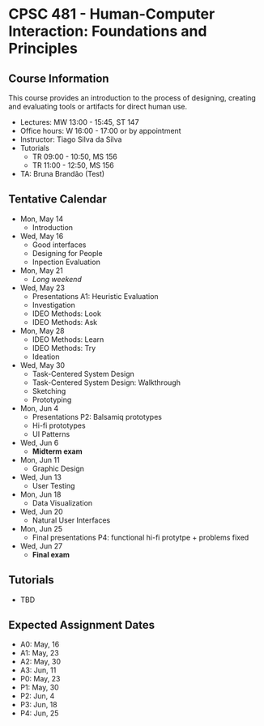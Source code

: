 # CPSC 481 - Human-Computer Interaction: Foundations and Principles


## Course Information

This course provides an introduction to the process of designing, creating and evaluating tools or artifacts for direct human use.

- Lectures: MW 13:00 - 15:45, ST 147
- Office hours: W 16:00 - 17:00 or by appointment
- Instructor: Tiago Silva da Silva
- Tutorials
	- TR 09:00 - 10:50, MS 156
	- TR 11:00 - 12:50, MS 156
- TA: Bruna Brandão (Test)


## Tentative Calendar

- Mon, May 14
	- Introduction
- Wed, May 16
	- Good interfaces
	- Designing for People
	- Inpection Evaluation
- Mon, May 21
	- *Long weekend*
- Wed, May 23
	- Presentations A1: Heuristic Evaluation
	- Investigation
	- IDEO Methods: Look
	- IDEO Methods: Ask
- Mon, May 28
	- IDEO Methods: Learn
	- IDEO Methods: Try
	- Ideation
- Wed, May 30
	- Task-Centered System Design
	- Task-Centered System Design: Walkthrough
	- Sketching
	- Prototyping
- Mon, Jun 4
	- Presentations P2: Balsamiq prototypes
	- Hi-fi prototypes
	- UI Patterns
- Wed, Jun 6
	- **Midterm exam**
- Mon, Jun 11
	- Graphic Design
- Wed, Jun 13
	- User Testing
- Mon, Jun 18
	- Data Visualization
- Wed, Jun 20
	- Natural User Interfaces
- Mon, Jun 25
	- Final presentations P4: functional hi-fi protytpe + problems fixed
- Wed, Jun 27
	- **Final exam**



## Tutorials
- TBD

## Expected Assignment Dates
- A0: May, 16
- A1: May, 23
- A2: May, 30
- A3: Jun, 11
- P0: May, 23
- P1: May, 30
- P2: Jun, 4
- P3: Jun, 18
- P4: Jun, 25